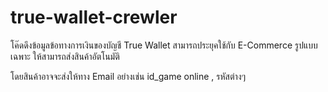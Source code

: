 # true-wallet-crewler
โค๊ดดึงข้อมูลข้อทางการเงินของบัญชี True Wallet สามารถประยุคใช้กับ E-Commerce รูปแบบเฉพาะ ให้สามารถส่งสินค้าอัตโนมัติ

โดยสินค้าอาจจะส่งให้ทาง Email อย่างเช่น id_game online , รหัสต่างๆ

